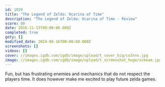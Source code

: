 ```yaml
---
id: 1029
title: "The Legend of Zelda: Ocarina of Time"
description: "The Legend of Zelda: Ocarina of Time - Review"
score: 80
date: 2016-11-15T00:00:00.000Z
completed: true
goty: []
modified_date: 2024-08-16T00:00:00.000Z
screenshots: []
videos: []
cover: //images.igdb.com/igdb/image/upload/t_cover_big/co3nnx.jpg
image: //images.igdb.com/igdb/image/upload/t_screenshot_huge/sckeam.jpg
---
```

Fun, but has frustrating enemies and mechanics that do not respect the players time. It does however make me excited to play future zelda games.